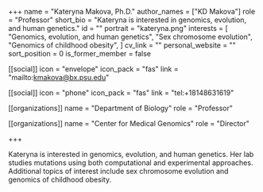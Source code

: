 +++
name = "Kateryna Makova, Ph.D."
author_names = ["KD Makova"]
role = "Professor"
short_bio = "Kateryna is interested in genomics, evolution, and human genetics."
id = ""
portrait = "kateryna.png"
interests = [
  "Genomics, evolution, and human genetics",
  "Sex chromosome evolution",
  "Genomics of childhood obesity",
]
cv_link = ""
personal_website = ""
sort_position = 0
is_former_member = false

[[social]]
    icon = "envelope"
    icon_pack = "fas"
    link = "mailto:kmakova@bx.psu.edu"

[[social]]
    icon = "phone"
    icon_pack = "fas"
    link = "tel:+18148631619"

[[organizations]]
    name = "Department of Biology"
    role = "Professor"

[[organizations]]
    name = "Center for Medical Genomics"
    role = "Director"



+++

Kateryna is interested in genomics, evolution, and human genetics.
Her lab studies mutations using both computational and experimental
approaches.  Additional topics of interest include sex chromosome
evolution and genomics of childhood obesity.

